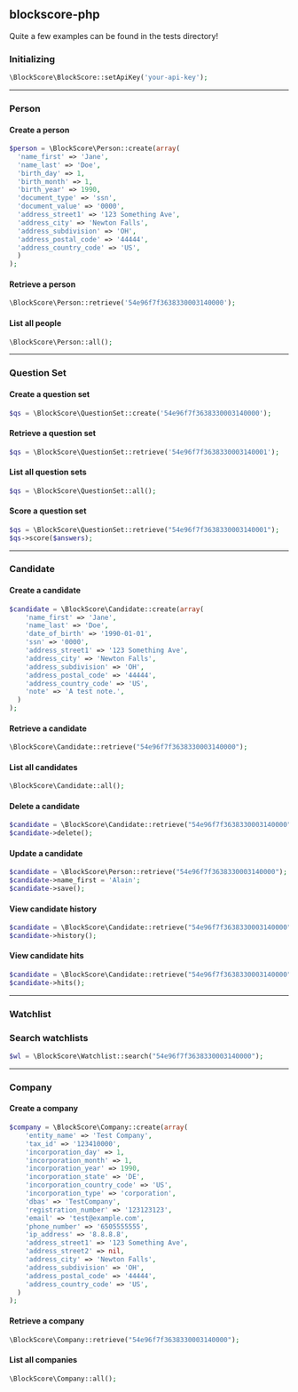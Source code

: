 ## blockscore-php

Quite a few examples can be found in the tests directory!

### Initializing

```php
\BlockScore\BlockScore::setApiKey('your-api-key');
```

---

### Person

#### Create a person

```php
$person = \BlockScore\Person::create(array(
  'name_first' => 'Jane',
  'name_last' => 'Doe',
  'birth_day' => 1,
  'birth_month' => 1,
  'birth_year' => 1990,
  'document_type' => 'ssn',
  'document_value' => '0000',
  'address_street1' => '123 Something Ave',
  'address_city' => 'Newton Falls',
  'address_subdivision' => 'OH',
  'address_postal_code' => '44444',
  'address_country_code' => 'US',
  )
);
```

#### Retrieve a person

```php
\BlockScore\Person::retrieve('54e96f7f3638330003140000');
```

#### List all people

```php
\BlockScore\Person::all();
```

---

### Question Set

#### Create a question set

```php
$qs = \BlockScore\QuestionSet::create('54e96f7f3638330003140000');
```

#### Retrieve a question set

```php
$qs = \BlockScore\QuestionSet::retrieve('54e96f7f3638330003140001');
```

#### List all question sets

```php
$qs = \BlockScore\QuestionSet::all();
```

#### Score a question set

```php
$qs = \BlockScore\QuestionSet::retrieve("54e96f7f3638330003140001");
$qs->score($answers);

```

---

### Candidate

#### Create a candidate

```php
$candidate = \BlockScore\Candidate::create(array(
    'name_first' => 'Jane',
    'name_last' => 'Doe',
    'date_of_birth' => '1990-01-01',
    'ssn' => '0000',
    'address_street1' => '123 Something Ave',
    'address_city' => 'Newton Falls',
    'address_subdivision' => 'OH',
    'address_postal_code' => '44444',
    'address_country_code' => 'US',
    'note' => 'A test note.',
  )
);
```

#### Retrieve a candidate

```php
\BlockScore\Candidate::retrieve("54e96f7f3638330003140000");
```

#### List all candidates

```php
\BlockScore\Candidate::all();
```

#### Delete a candidate

```php
$candidate = \BlockScore\Candidate::retrieve("54e96f7f3638330003140000");
$candidate->delete();
```

#### Update a candidate

```php
$candidate = \BlockScore\Person::retrieve("54e96f7f3638330003140000");
$candidate->name_first = 'Alain';
$candidate->save();
```

#### View candidate history

```php
$candidate = \BlockScore\Candidate::retrieve("54e96f7f3638330003140000");
$candidate->history();
```

#### View candidate hits

```php
$candidate = \BlockScore\Candidate::retrieve("54e96f7f3638330003140000");
$candidate->hits();
```

---

### Watchlist

### Search watchlists

```php
$wl = \BlockScore\Watchlist::search("54e96f7f3638330003140000");
```

---

### Company

#### Create a company

```php
$company = \BlockScore\Company::create(array(
    'entity_name' => 'Test Company',
    'tax_id' => '123410000',
    'incorporation_day' => 1,
    'incorporation_month' => 1,
    'incorporation_year' => 1990,
    'incorporation_state' => 'DE',
    'incorporation_country_code' => 'US',
    'incorporation_type' => 'corporation',
    'dbas' => 'TestCompany',
    'registration_number' => '123123123',
    'email' => 'test@example.com',
    'phone_number' => '6505555555',
    'ip_address' => '8.8.8.8',
    'address_street1' => '123 Something Ave',
    'address_street2' => nil,
    'address_city' => 'Newton Falls',
    'address_subdivision' => 'OH',
    'address_postal_code' => '44444',
    'address_country_code' => 'US',
  )
);
```

#### Retrieve a company

```php
\BlockScore\Company::retrieve("54e96f7f3638330003140000");
```

#### List all companies

```php
\BlockScore\Company::all();
```